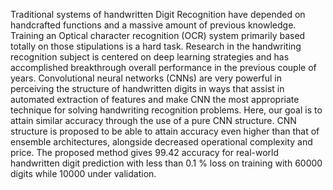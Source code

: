 Traditional systems of handwritten Digit Recognition have depended on handcrafted functions and a massive amount of previous knowledge. Training an Optical character recognition (OCR) system primarily based totally on those stipulations is a hard task. Research in the handwriting recognition subject is centered on deep learning strategies and has accomplished breakthrough overall performance in the previous couple of years. Convolutional neural networks (CNNs) are very powerful in perceiving the structure of handwritten digits in ways that assist in automated extraction of features and make CNN the most appropriate technique for solving handwriting recognition problems. Here, our goal is to attain similar accuracy through the use of a pure CNN structure. CNN structure is proposed to be able to attain accuracy even higher than that of ensemble architectures, alongside decreased operational complexity and price. The proposed method gives 99.42 accuracy for real-world handwritten digit prediction with less than 0.1 % loss on training with 60000 digits while 10000 under validation.
